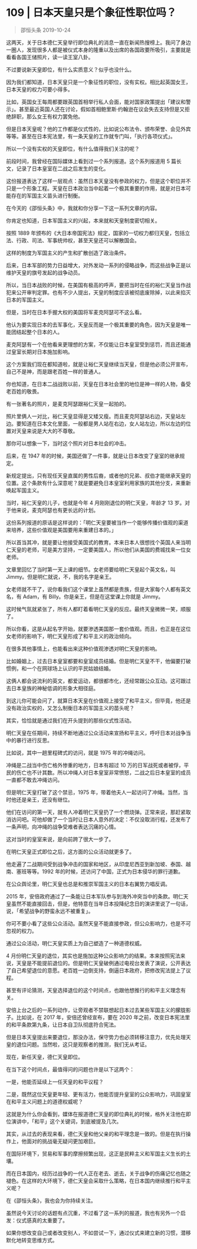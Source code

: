 # 109 | 日本天皇只是个象征性职位吗？
> 邵恒头条
2019-10-24

这两天，关于日本德仁天皇举行即位典礼的消息一直在新闻热搜榜上。我问了身边一圈人，发现很多人都是被仪式本身的隆重以及出席的各国政要所吸引，主要就是看看各国王储照片，读一读王室八卦。

不过要说新天皇即位，有什么实质意义？似乎也没什么。

因为我们都知道，日本天皇只是一个象征性的职位，没有实权。相比起英国女王，日本天皇的权力可要小得多。

比如，英国女王每周都要跟英国首相举行私人会面，能对国家政策提出「建议和警示」。甚至最近英国人还在讨论，假如首相鲍里斯·约翰逊在议会失去支持但是又拒绝辞职，那么女王有权力罢免他。

但是日本天皇呢？他的工作都是仪式性的，比如说公布法令、颁布荣誉、会见外宾等等。甚至在日本宪法里，有一条天皇的工作就专门叫，「执行各项仪式」。

所以一个没有实权的天皇即位，有什么值得我们关注的呢？

前段时间，我曾经在国际媒体上看到过一个系列报道。这个系列报道用 5 篇长文，记录了日本皇室在二战之后发生的变化。

这份报道表达了这样一层观点：虽然日本天皇没有参政的权力，但是这个职位并不只是一个形象工程。天皇在日本政治当中起着一个极其重要的作用，就是对日本可能存在的军国主义苗头进行制衡。

在今天的《邵恒头条》中，我就和你分享一下这一系列文章的内容。

你肯定也知道，日本军国主义的兴起，本来就和天皇制度密切相关。

按照 1889 年颁布的《大日本帝国宪法》规定，国家的一切权力都归天皇，包括立法、行政、司法、军事统帅权，甚至天皇还可以解散国会。

这样的制度为军国主义的产生和扩散创造了政治条件。

后来，日本军部的势力日益增大，对外发动一系列的侵略战争，而这些战争正是以维护天皇的旗号发起的战争动员。

所以，当日本战败的时候，在美国有极高的呼声，要把当时在任的裕仁天皇当作战犯来公开审判定罪。也有不少人提出，天皇的制度应该被彻底废除掉，以此来掐灭日本的军国主义。

但是，当时在日本手握大权的美国将军麦克阿瑟可不这么看。

他认为要实现日本的去军事化，天皇反而是一个极其重要的角色，因为天皇是唯一能团结起整个日本的人。

麦克阿瑟有一个在他看来更理想的方案，不仅能让日本皇室受到惩罚，而且还能通过皇室长期对日本施加影响。

这个方案我们现在都知道啦，就是让裕仁天皇继续当天皇，但是他必须公开宣布，自己不是神，而是跟老百姓一样的普通人。

你也知道，在日本二战战败以前，天皇在日本社会里的地位是神一样的人物，备受老百姓的敬畏。

有一张著名的照片，是麦克阿瑟跟裕仁天皇一起拍的。

照片里俩人一对比，裕仁天皇显得是又矮又瘦。而且麦克阿瑟站右边，天皇站左边。要知道在日本文化里面，一般都是男人站在右边，女人站左边，所以左边的位置对天皇来说是大大的不尊敬。

那你可以想象一下，当时这个照片对日本社会的冲击。

后来，在 1947 年的时候，美国还做了一件事，就是让日本改变了皇室的继承规定。

新规定提出，只有现任天皇直属的男性后裔，或者他的兄弟、叔伯才能继承天皇的位置。这个条款有什么深意呢？就是要避免日本皇室利用家族的其他分支，来重新唤起军国主义。

当时，裕仁天皇的儿子，也就是今年 4 月刚刚退位的明仁天皇，年龄才 13 岁。对于他来说，麦克阿瑟也有更长远的计划。

这份系列报道的原话是这样说的：「明仁天皇要被当作一个能够传播价值观的渠道来培养，这些价值观是美国要用来重建日本的。」

所以首当其冲，就是要让他接受美国式的教育。本来日本人很想找个英国人来当明仁天皇的老师，可是美方坚持，一定要美国人，所以他们从美国的费城找来一位女老师。

文章里回忆了当时第一天上课的细节。女老师要给明仁天皇起个英文名，叫 Jimmy。但是明仁就说，不，我的名字是亲王。

女老师就不干了，说你看我们这个课堂上虽然都是贵族，但是大家每个人都有英文名，有 Adam，有 Billy。你是亲王，但是在这堂课上你就是 Jimmy。

这时候气氛就紧张了，所有人都盯着看明仁天皇的反应。最终天皇微微一笑，顺服了。

所以你看，这是从起名字开始，就要渗透美国那一套价值观。而且，也正是在这位女老师的影响下，明仁天皇形成了和平主义的政治倾向。

在很多其他事情上，也能看出来这种价值观渗透对明仁天皇的影响。

比如婚姻上，过去日本皇室都要和皇室成员结婚。但是明仁天皇不干，他偏要打破惯例，和一个在网球场上认识的平民姑娘结婚。

这俩人都会说流利的英文，都爱运动，都很都市化，还经常跟公众互动。这可跟过去日本皇族的神秘低调的形象大相径庭。

到这儿你可能会问了，就算日本天皇在价值观上接受了和平主义，但毕竟，他还是没有政治实权的，又怎么制衡日本的军国主义的苗头呢？

其实，恰恰就是通过我们在开头提到的那些仪式性活动。

明仁天皇在任期间，持续不断地通过公众活动来宣扬和平主义，呼吁日本对战争当中的暴行进行反思。

比如说，其中一趟里程碑式的访问，就是 1975 年的冲绳访问。

冲绳是二战当中伤亡格外惨重的地方，日本有超过 10 万的日军战死或者被俘，平民的伤亡也不计其数。所以冲绳人对日本皇室非常愤怒，二战之后日本皇室的成员一直都不敢去冲绳访问。

但是明仁天皇打破了这个禁忌，1975 年，带着他夫人一起访问了冲绳。当然，当时他还是亲王，还没有继位。

他们在访问的第一天，就有人冲着明仁天皇扔了一个燃烧弹。正常来说，那赶紧取消访问吧。可他却做了一个当时让日本人意外的决定：不仅没取消行程，还发布了一条声明，向冲绳的战争受难者表达沉痛的心情。

这对当时的皇室来说，是向前跨了很大一步了。

在明仁天皇正式即位之后，这方面的公众活动就更多了。

他走遍了二战期间受到战争冲击的国家和地区，从印度尼西亚到新加坡、泰国、越南、塞班等等。1992 年的时候，还访问了中国，正式为日本侵华的罪行道歉。

在公众舆论里，明仁天皇也总是和推崇军国主义的日本右翼势力唱反调。

2015 年，安倍政府通过了一条能让日本军队参与到海外冲突当中的条款。明仁天皇虽然不能直接回击，但是，他特意在当年日本投降纪念日的演讲里说了一句话，说，「希望战争的野蛮永远不被重复」。

你可不要小看了这些公众活动。虽然天皇不能直接参政，但公众影响力，也是不可忽视的权力。

通过公众活动，明仁天皇实质上为自己塑造了一种道德权威。

4 月份明仁天皇的退位，其实也是施加这种公众影响力的结果。本来按照宪法来说，天皇是不能提前退位的。但是明仁天皇破例通过电视台发表了演说，公开表达了自己希望退位的意愿。老百姓一边倒支持，倒逼日本政府，把修改宪法提上了议程。

甚至有评论猜测，天皇选择退位的这个时间点，也跟他想推行的和平主义理念有关。

安倍上台之后的一系列动作，让旁观者不禁联想起日本过去某些军国主义的朦胧影子。比如说，在 2017 年，安倍还曾经宣布，要在 2020 年之前，改变日本宪法里的和平条款第九条，让日本自卫队彻底符合宪法。

但是日本天皇提出来要退位，那没办法，保守势力也必须转移注意力，优先处理天皇的退位问题。当然啦，这只是观察者的推测，我们无从考证。

现在，新任天皇，德仁天皇即位。

在当下这个时间点，最值得问的问题也许是以下这两个：

一是，他能否延续上一任天皇的和平议程？

二是，既然这位天皇更年轻、更有活力，他能否提升皇室的公众影响力，巩固皇室在和平主义问题上的道德权威呢？

这就是为什么你会看到，媒体在报道德仁天皇的即位典礼的时候，格外关注他在即位演讲中，「和平」这个关键词，到底被提及几次。

其实，从过去的表现来看，德仁天皇和他父亲的和平理念是一致的。但是在执行操作上，他面对的挑战毫无疑问更加艰巨。

在国际环境下，贸易和军事的摩擦频繁出现，这正是民粹主义和军国主义生长的土壤。

而在日本国内，经历过战争的一代人正在老去、逝去，关于战争的伤痛记忆也随之褪色。在这样的大环境下，德仁天皇会采取什么策略，在日本国内继续推行和平主义呢？

在《邵恒头条》，我也会为你持续关注。

虽然说今天讨论的话题有点沉重，不过看了这一系列的报道，我也有另外一个启发：仪式感真的太重要了。

如果你想改变自己或者改变别人，不如尝试一下，通过仪式来建立新的习惯，潜移默化地转变思维方式。


